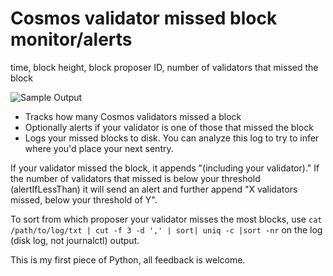 # Cosmos validator missed block monitor/alerts

time, block height, block proposer ID, number of validators that missed the block

![Sample Output](https://i.imgur.com/dMWoVJD.png)

- Tracks how many Cosmos validators missed a block
- Optionally alerts if your validator is one of those that missed the block
- Logs your missed blocks to disk. You can analyze this log to try to infer where you'd place your next sentry.

If your validator missed the block, it appends "(including your validator)." If the number of validators that missed is below your threshold (alertIfLessThan) it will send an alert and further append "X validators missed, below your threshold of Y".

To sort from which proposer your validator misses the most blocks, use `cat /path/to/log/txt | cut -f 3 -d ',' | sort| uniq -c |sort -nr` on the log (disk log, not journalctl) output.

This is my first piece of Python, all feedback is welcome.

